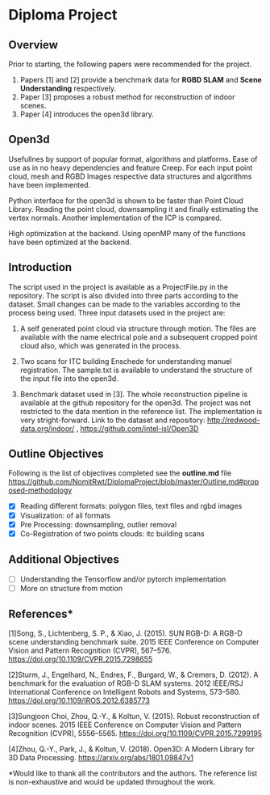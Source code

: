 # Diploma Project
## Overview
Prior to starting, the following papers were recommended for the project.

1. Papers [1] and [2] provide a benchmark data for **RGBD SLAM** and **Scene Understanding** respectively.
2. Paper [3] proposes a robust method for reconstruction of indoor scenes.
3. Paper [4] introduces the open3d library.

## Open3d

Usefullnes by support of popular format, algorithms and platforms. Ease of use as in no heavy dependencies and feature Creep. For each input point cloud, mesh and RGBD Images respective data structures and algorithms have been implemented.

Python interface for the open3d is shown to be faster than Point Cloud Library. Reading the point cloud, downsampling it and finally estimating the vertex normals. Another implementation of the ICP is compared.

High optimization at the backend. Using openMP many of the functions have been optimized at the backend.

## Introduction

The script used in the project is available as a ProjectFile.py in the repository. The script is also divided into three parts according to the dataset. Small changes can be made to the variables according to the process being used. Three input datasets used in the project are:

1. A self generated point cloud via structure through motion. The files are available with the name electrical pole and a subsequent cropped point cloud also, which was generated in the process.

2. Two scans for ITC building Enschede for understanding manuel registration. The sample.txt is available to understand the structure of the input file into the open3d.

3. Benchmark dataset used in [3]. The whole reconstruction pipeline is available at the github repository for the open3d. The project was not restricted to the data mention in the reference list. The implementation is very stright-forward. Link to the dataset and repository: http://redwood-data.org/indoor/ , https://github.com/intel-isl/Open3D

## Outline Objectives

Following is the list of objectives completed see the **outline.md** file https://github.com/NomitRwt/DiplomaProject/blob/master/Outline.md#proposed-methodology
- [x] Reading different formats: polygon files, text files and rgbd images
- [x] Visualization: of all formats
- [x] Pre Processing: downsampling, outlier removal
- [x] Co-Registration of two points clouds: itc building scans

## Additional Objectives
- [ ] Understanding the Tensorflow and/or pytorch implementation
- [ ] More on structure from motion

## References*

[1]Song, S., Lichtenberg, S. P., & Xiao, J. (2015). SUN RGB-D: A RGB-D scene understanding benchmark suite. 2015 IEEE Conference on Computer Vision and Pattern Recognition (CVPR), 567–576. https://doi.org/10.1109/CVPR.2015.7298655

[2]Sturm, J., Engelhard, N., Endres, F., Burgard, W., & Cremers, D. (2012). A benchmark for the evaluation of RGB-D SLAM systems. 2012 IEEE/RSJ International Conference on Intelligent Robots and Systems, 573–580. https://doi.org/10.1109/IROS.2012.6385773

[3]Sungjoon Choi, Zhou, Q.-Y., & Koltun, V. (2015). Robust reconstruction of indoor scenes. 2015 IEEE Conference on Computer Vision and Pattern Recognition (CVPR), 5556–5565. https://doi.org/10.1109/CVPR.2015.7299195

[4]Zhou, Q.-Y., Park, J., & Koltun, V. (2018). Open3D: A Modern Library for 3D Data Processing. https://arxiv.org/abs/1801.09847v1

*Would like to thank all the contributors and the authors. The reference list is non-exhaustive and would be updated throughout the work.
